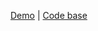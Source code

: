 [Demo](https://olgabarnikova8.github.io/Side-menu-burger/) |
[Code base](https://github.com/OlgaBarnikova8/kottans-frontend/tree/main/dom)
